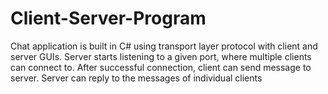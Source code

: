 # Client-Server-Program
Chat application is built in C# using transport layer protocol with client and server GUIs. Server starts listening to a given port, where multiple clients can connect to. After successful connection, client can send message to server. Server can reply to the messages of individual clients
